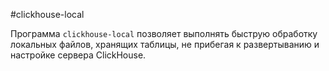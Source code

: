 <a name="utils-clickhouse-local"/>

#clickhouse-local

Программа `clickhouse-local` позволяет выполнять быструю обработку локальных файлов, хранящих таблицы, не прибегая к развертыванию и настройке сервера ClickHouse.
